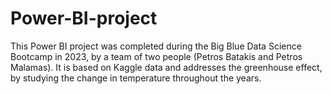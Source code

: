 # Power-BI-project

This Power BI project was completed during the Big Blue Data Science Bootcamp in 2023, by a team of two people (Petros Batakis and Petros Malamas). It is based on Kaggle data and addresses the greenhouse effect, 
by studying the change in temperature throughout the years.
